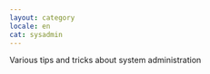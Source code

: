 ```yaml
---
layout: category
locale: en
cat: sysadmin
---
```


Various tips and tricks about system administration
